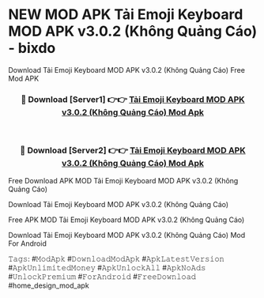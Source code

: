 # NEW MOD APK Tải Emoji Keyboard MOD APK v3.0.2 (Không Quảng Cáo) - bixdo
Download Tải Emoji Keyboard MOD APK v3.0.2 (Không Quảng Cáo) Free Mod APK

<div align="center">
<h3>🔴 Download [Server1] 👉👉 <a href="https://apk-comot.site?title=Tải_Emoji_Keyboard_MOD_APK_v3.0.2_(Không_Quảng_Cáo)">Tải Emoji Keyboard MOD APK v3.0.2 (Không Quảng Cáo) Mod Apk</a></h3><br>

<h3>🔴 Download [Server2] 👉👉 <a href="https://apk-comot.site?title=Tải_Emoji_Keyboard_MOD_APK_v3.0.2_(Không_Quảng_Cáo)">Tải Emoji Keyboard MOD APK v3.0.2 (Không Quảng Cáo) Mod Apk</a></h3>
</div>


Free Download APK MOD Tải Emoji Keyboard MOD APK v3.0.2 (Không Quảng Cáo)

Download Tải Emoji Keyboard MOD APK v3.0.2 (Không Quảng Cáo) 

Free APK MOD Tải Emoji Keyboard MOD APK v3.0.2 (Không Quảng Cáo) 

Download Tải Emoji Keyboard MOD APK v3.0.2 (Không Quảng Cáo) Mod For Android

𝚃𝚊𝚐𝚜: #𝙼𝚘𝚍𝙰𝚙𝚔 #𝙳𝚘𝚠𝚗𝚕𝚘𝚊𝚍𝙼𝚘𝚍𝙰𝚙𝚔 #𝙰𝚙𝚔𝙻𝚊𝚝𝚎𝚜𝚝𝚅𝚎𝚛𝚜𝚒𝚘𝚗 #𝙰𝚙𝚔𝚄𝚗𝚕𝚒𝚖𝚒𝚝𝚎𝚍𝙼𝚘𝚗𝚎𝚢 #𝙰𝚙𝚔𝚄𝚗𝚕𝚘𝚌𝚔𝙰𝚕𝚕 #𝙰𝚙𝚔𝙽𝚘𝙰𝚍𝚜 #𝚄𝚗𝚕𝚘𝚌𝚔𝙿𝚛𝚎𝚖𝚒𝚞𝚖 #𝙵𝚘𝚛𝙰𝚗𝚍𝚛𝚘𝚒𝚍 #𝙵𝚛𝚎𝚎𝙳𝚘𝚠𝚗𝚕𝚘𝚊𝚍 #home_design_mod_apk